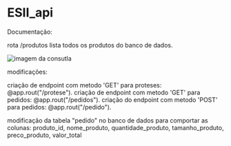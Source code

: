 # ESII_api

Documentação:

rota /produtos lista todos os produtos do banco de dados.

<img src="https://i.imgur.com/dhgD7Iz.png" alt="imagem da consutla" />


modificações:

criação de endpoint com metodo 'GET' para proteses: @app.rout("/protese").
criação de endpoint com metodo 'GET' para pedidos: @app.rout("/pedidos").
criação do endpoint com metodo 'POST' para pedidos: @app.rout("/pedido").

modificação da tabela "pedido" no banco de dados para comportar as colunas:
produto_id,
nome_produto,
quantidade_produto,
tamanho_produto,
preco_produto,
valor_total
